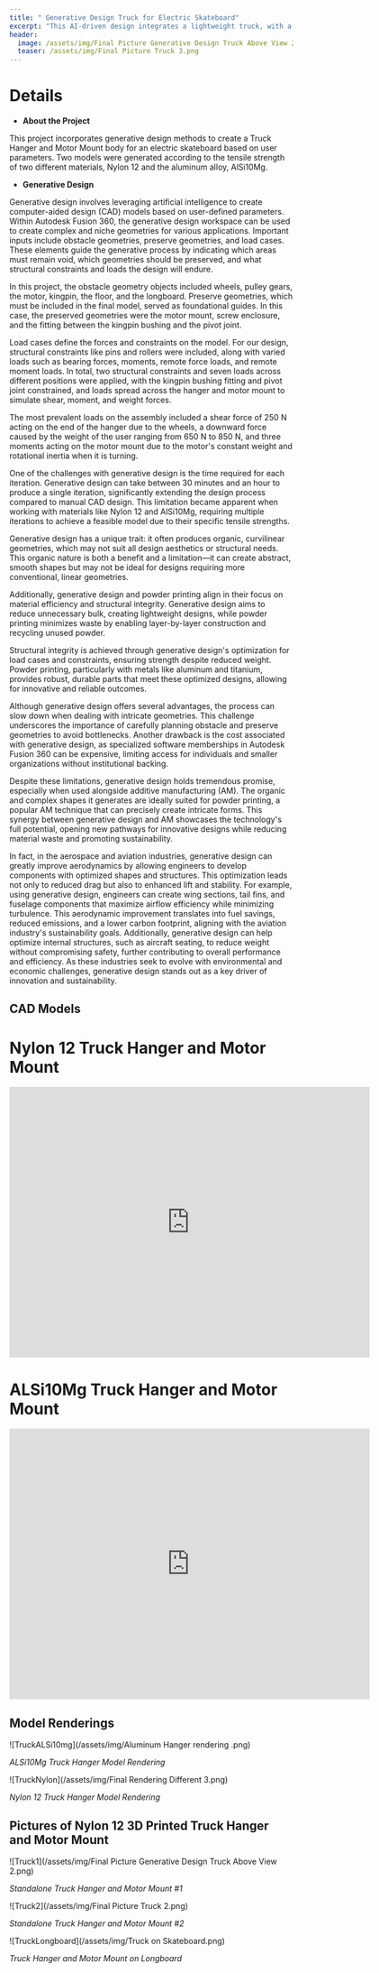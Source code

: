```yaml
---
title: " Generative Design Truck for Electric Skateboard"
excerpt: "This AI-driven design integrates a lightweight truck, with a motor mount for an electric skateboard motor. "
header:
  image: /assets/img/Final Picture Generative Design Truck Above View 2.png
  teaser: /assets/img/Final Picture Truck 3.png
---
```

# Details

* **About the Project**

This project incorporates generative design methods to create a Truck Hanger and Motor Mount body for an electric skateboard based on user parameters. Two models were generated according to the tensile strength of two different materials, Nylon 12 and the aluminum alloy, AlSi10Mg. 

* **Generative Design**

Generative design involves leveraging artificial intelligence to create computer-aided design (CAD) models based on user-defined parameters. Within Autodesk Fusion 360, the generative design workspace can be used to create complex and niche geometries for various applications. Important inputs include obstacle geometries, preserve geometries, and load cases. These elements guide the generative process by indicating which areas must remain void, which geometries should be preserved, and what structural constraints and loads the design will endure.

In this project, the obstacle geometry objects included wheels, pulley gears, the motor, kingpin, the floor, and the longboard. Preserve geometries, which must be included in the final model, served as foundational guides. In this case, the preserved geometries were the motor mount, screw enclosure, and the fitting between the kingpin bushing and the pivot joint.

Load cases define the forces and constraints on the model. For our design, structural constraints like pins and rollers were included, along with varied loads such as bearing forces, moments, remote force loads, and remote moment loads. In total, two structural constraints and seven loads across different positions were applied, with the kingpin bushing fitting and pivot joint constrained, and loads spread across the hanger and motor mount to simulate shear, moment, and weight forces.

The most prevalent loads on the assembly included a shear force of 250 N acting on the end of the hanger due to the wheels, a downward force caused by the weight of the user ranging from 650 N to 850 N, and three moments acting on the motor mount due to the motor's constant weight and rotational inertia when it is turning.

One of the challenges with generative design is the time required for each iteration. Generative design can take between 30 minutes and an hour to produce a single iteration, significantly extending the design process compared to manual CAD design. This limitation became apparent when working with materials like Nylon 12 and AlSi10Mg, requiring multiple iterations to achieve a feasible model due to their specific tensile strengths.

Generative design has a unique trait: it often produces organic, curvilinear geometries, which may not suit all design aesthetics or structural needs. This organic nature is both a benefit and a limitation—it can create abstract, smooth shapes but may not be ideal for designs requiring more conventional, linear geometries.

Additionally, generative design and powder printing align in their focus on material efficiency and structural integrity. Generative design aims to reduce unnecessary bulk, creating lightweight designs, while powder printing minimizes waste by enabling layer-by-layer construction and recycling unused powder.

Structural integrity is achieved through generative design's optimization for load cases and constraints, ensuring strength despite reduced weight. Powder printing, particularly with metals like aluminum and titanium, provides robust, durable parts that meet these optimized designs, allowing for innovative and reliable outcomes.

Although generative design offers several advantages, the process can slow down when dealing with intricate geometries. This challenge underscores the importance of carefully planning obstacle and preserve geometries to avoid bottlenecks. Another drawback is the cost associated with generative design, as specialized software memberships in Autodesk Fusion 360 can be expensive, limiting access for individuals and smaller organizations without institutional backing.

Despite these limitations, generative design holds tremendous promise, especially when used alongside additive manufacturing (AM). The organic and complex shapes it generates are ideally suited for powder printing, a popular AM technique that can precisely create intricate forms. This synergy between generative design and AM showcases the technology's full potential, opening new pathways for innovative designs while reducing material waste and promoting sustainability.

In fact, in the aerospace and aviation industries, generative design can greatly improve aerodynamics by allowing engineers to develop components with optimized shapes and structures. This optimization leads not only to reduced drag but also to enhanced lift and stability. For example, using generative design, engineers can create wing sections, tail fins, and fuselage components that maximize airflow efficiency while minimizing turbulence. This aerodynamic improvement translates into fuel savings, reduced emissions, and a lower carbon footprint, aligning with the aviation industry's sustainability goals. Additionally, generative design can help optimize internal structures, such as aircraft seating, to reduce weight without compromising safety, further contributing to overall performance and efficiency. As these industries seek to evolve with environmental and economic challenges, generative design stands out as a key driver of innovation and sustainability.

## CAD Models

# Nylon 12 Truck Hanger and Motor Mount

<iframe src="https://vanderbilt643.autodesk360.com/shares/public/SH512d4QTec90decfa6e650066993f9208e8?mode=embed" width="640" height="480" allowfullscreen="true" webkitallowfullscreen="true" mozallowfullscreen="true"  frameborder="0"></iframe>

# ALSi10Mg Truck Hanger and Motor Mount

<iframe src="https://vanderbilt643.autodesk360.com/shares/public/SH512d4QTec90decfa6e5dcc7bc7439189ac?mode=embed" width="640" height="480" allowfullscreen="true" webkitallowfullscreen="true" mozallowfullscreen="true"  frameborder="0"></iframe>


## Model Renderings 

![TruckALSi10mg](/assets/img/Aluminum Hanger rendering .png)

*ALSi10Mg Truck Hanger Model Rendering*

![TruckNylon](/assets/img/Final Rendering Different 3.png)

*Nylon 12 Truck Hanger Model Rendering*


## Pictures of Nylon 12 3D Printed Truck Hanger and Motor Mount

![Truck1](/assets/img/Final Picture Generative Design Truck Above View 2.png)

*Standalone Truck Hanger and Motor Mount #1*

![Truck2](/assets/img/Final Picture Truck 2.png)

*Standalone Truck Hanger and Motor Mount #2*

![TruckLongboard](/assets/img/Truck on Skateboard.png)

*Truck Hanger and Motor Mount on Longboard*

